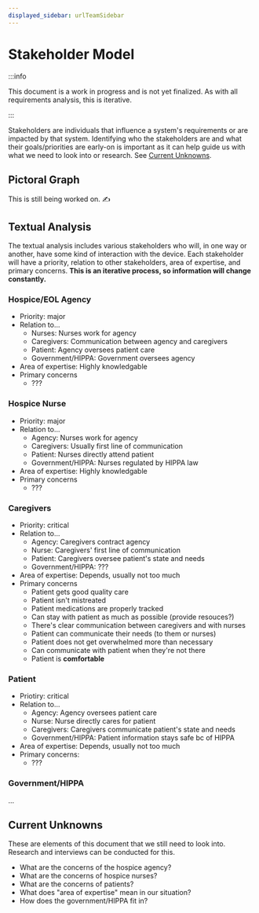 ```yaml
---
displayed_sidebar: urlTeamSidebar
---
```

# Stakeholder Model

:::info

This document is a work in progress and is not yet finalized. As with all
requirements analysis, this is iterative.

:::

Stakeholders are individuals that influence a system's requirements or are
impacted by that system. Identifying who the stakeholders are and what their
goals/priorities are early-on is important as it can help guide us with what we
need to look into or research. See [Current Unknowns](#current-unknowns).

## Pictoral Graph

This is still being worked on. ✍️

## Textual Analysis

The textual analysis includes various stakeholders who will, in one way or
another, have some kind of interaction with the device. Each stakeholder will
have a priority, relation to other stakeholders, area of expertise, and primary
concerns. **This is an iterative process, so information will change
constantly.**

### Hospice/EOL Agency

- Priority: major
- Relation to...
  - Nurses: Nurses work for agency
  - Caregivers: Communication between agency and caregivers
  - Patient: Agency oversees patient care
  - Government/HIPPA: Government oversees agency
- Area of expertise: Highly knowledgable
- Primary concerns
  - ???

### Hospice Nurse

- Priority: major
- Relation to...
  - Agency: Nurses work for agency
  - Caregivers: Usually first line of communication
  - Patient: Nurses directly attend patient
  - Government/HIPPA: Nurses regulated by HIPPA law
- Area of expertise: Highly knowledgable
- Primary concerns
  - ???

### Caregivers

- Priority: critical
- Relation to...
  - Agency: Caregivers contract agency
  - Nurse: Caregivers' first line of communication
  - Patient: Caregivers oversee patient's state and needs
  - Government/HIPPA: ???
- Area of expertise: Depends, usually not too much
- Primary concerns
  - Patient gets good quality care
  - Patient isn't mistreated
  - Patient medications are properly tracked
  - Can stay with patient as much as possible (provide resouces?)
  - There's clear communication between caregivers and with nurses
  - Patient can communicate their needs (to them or nurses)
  - Patient does not get overwhelmed more than necessary
  - Can communicate with patient when they're not there
  - Patient is **comfortable**

### Patient

- Priotiry: critical
- Relation to...
  - Agency: Agency oversees patient care
  - Nurse: Nurse directly cares for patient
  - Caregivers: Caregivers communicate patient's state and needs
  - Government/HIPPA: Patient information stays safe bc of HIPPA
- Area of expertise: Depends, usually not too much
- Primary concerns:
  - ???

### Government/HIPPA

...

## Current Unknowns

These are elements of this document that we still need to look into. Research
and interviews can be conducted for this.

- What are the concerns of the hospice agency?
- What are the concerns of hospice nurses?
- What are the concerns of patients?
- What does "area of expertise" mean in our situation?
- How does the government/HIPPA fit in?
